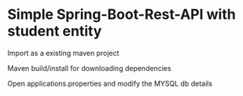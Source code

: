 # Simple Spring-Boot-Rest-API with student entity

Import as a existing maven project

Maven build/install for downloading dependencies

Open applications.properties and modify the MYSQL db details
